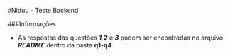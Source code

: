 #Niduu - Teste Backend

###Informações

- As respostas das questões ***1,2*** e ***3*** podem ser encontradas no arquivo ***README*** dentro da pasta **q1-q4**
